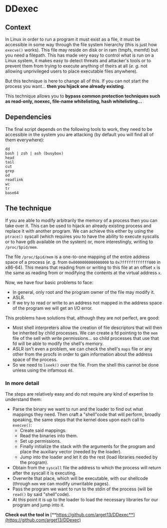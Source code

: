 # DDexec

 

## Context

In Linux in order to run a program it must exist as a file, it must be accessible in some way through the file system hierarchy (this is just how `execve()` works). This file may reside on disk or in ram (tmpfs, memfd) but you need a filepath. This has made very easy to control what is run on a Linux system, it makes easy to detect threats and attacker's tools or to prevent them from trying to execute anything of theirs at all (_e. g._ not allowing unprivileged users to place executable files anywhere).

But this technique is here to change all of this. If you can not start the process you want... **then you hijack one already existing**.

This technique allows you to **bypass common protection techniques such as read-only, noexec, file-name whitelisting, hash whitelisting...**

## Dependencies

The final script depends on the following tools to work, they need to be accessible in the system you are attacking (by default you will find all of them everywhere):

```
dd
bash | zsh | ash (busybox)
head
tail
cut
grep
od
readlink
wc
tr
base64
```

## The technique

If you are able to modify arbitrarily the memory of a process then you can take over it. This can be used to hijack an already existing process and replace it with another program. We can achieve this either by using the `ptrace()` syscall (which requires you to have the ability to execute syscalls or to have gdb available on the system) or, more interestingly, writing to `/proc/$pid/mem`.

The file `/proc/$pid/mem` is a one-to-one mapping of the entire address space of a process (_e. g._ from `0x0000000000000000` to `0x7ffffffffffff000` in x86-64). This means that reading from or writing to this file at an offset `x` is the same as reading from or modifying the contents at the virtual address `x`.

Now, we have four basic problems to face:

* In general, only root and the program owner of the file may modify it.
* ASLR.
* If we try to read or write to an address not mapped in the address space of the program we will get an I/O error.

This problems have solutions that, although they are not perfect, are good:

* Most shell interpreters allow the creation of file descriptors that will then be inherited by child processes. We can create a fd pointing to the `mem` file of the sell with write permissions... so child processes that use that fd will be able to modify the shell's memory.
* ASLR isn't even a problem, we can check the shell's `maps` file or any other from the procfs in order to gain information about the address space of the process.
* So we need to `lseek()` over the file. From the shell this cannot be done unless using the infamous `dd`.

### In more detail

The steps are relatively easy and do not require any kind of expertise to understand them:

* Parse the binary we want to run and the loader to find out what mappings they need. Then craft a "shell"code that will perform, broadly speaking, the same steps that the kernel does upon each call to `execve()`:
  * Create said mappings.
  * Read the binaries into them.
  * Set up permissions.
  * Finally initialize the stack with the arguments for the program and place the auxiliary vector (needed by the loader).
  * Jump into the loader and let it do the rest (load libraries needed by the program).
* Obtain from the `syscall` file the address to which the process will return after the syscall it is executing.
* Overwrite that place, which will be executable, with our shellcode (through `mem` we can modify unwritable pages).
* Pass the program we want to run to the stdin of the process (will be `read()` by said "shell"code).
* At this point it is up to the loader to load the necessary libraries for our program and jump into it.

**Check out the tool in** [**https://github.com/arget13/DDexec**](https://github.com/arget13/DDexec)

 
